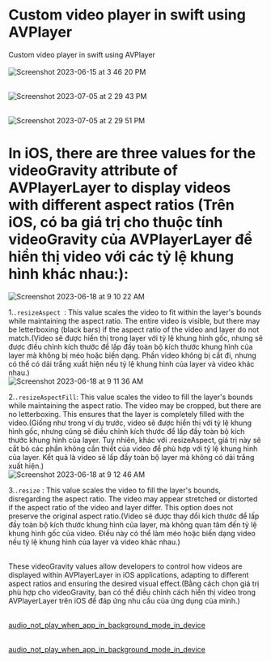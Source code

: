 # Custom video player in swift using AVPlayer
Custom video player in swift using AVPlayer <br><br>
![Screenshot 2023-06-15 at 3 46 20 PM](https://github.com/Experimenters1/CustomvideoplayerinswiftusingAVPlayer/assets/64000769/1e249da8-a07c-49b1-a6dd-2db457036284)<br><br>

![Screenshot 2023-07-05 at 2 29 43 PM](https://github.com/Experimenters1/Custom_video_player_in_swift_using_AVPlayer/assets/64000769/7d74e20a-60f5-4d0c-8a39-39b7f6f6168b)
 <br><br>

![Screenshot 2023-07-05 at 2 29 51 PM](https://github.com/Experimenters1/Custom_video_player_in_swift_using_AVPlayer/assets/64000769/7a7ed4f8-bc86-4c4b-be64-930d9635ddbd)
 <br>



# In iOS, there are three values for the videoGravity attribute of AVPlayerLayer to display videos with different aspect ratios (Trên iOS, có ba giá trị cho thuộc tính videoGravity của AVPlayerLayer để hiển thị video với các tỷ lệ khung hình khác nhau:): <br>
![Screenshot 2023-06-18 at 9 10 22 AM](https://github.com/Experimenters1/Custom_video_player_in_swift_using_AVPlayer/assets/64000769/b885ca1c-8bdf-404b-b25e-ac6572972cc3)<br>

1.`.resizeAspect `: This value scales the video to fit within the layer's bounds while maintaining the aspect ratio. The entire video is visible, but there may be letterboxing (black bars) if the aspect ratio of the video and layer do not match.(Video sẽ được hiển thị trong layer với tỷ lệ khung hình gốc, nhưng sẽ được điều chỉnh kích thước để lấp đầy toàn bộ kích thước khung hình của layer mà không bị méo hoặc biến dạng. Phần video không bị cắt đi, nhưng có thể có dải trắng xuất hiện nếu tỷ lệ khung hình của layer và video khác nhau.)<br>
![Screenshot 2023-06-18 at 9 11 36 AM](https://github.com/Experimenters1/Custom_video_player_in_swift_using_AVPlayer/assets/64000769/34e7b78f-df9a-4157-a7db-c250735fbde3)<br>

2.`.resizeAspectFill`: This value scales the video to fill the layer's bounds while maintaining the aspect ratio. The video may be cropped, but there are no letterboxing. This ensures that the layer is completely filled with the video.(Giống như trong ví dụ trước, video sẽ được hiển thị với tỷ lệ khung hình gốc, nhưng cũng sẽ điều chỉnh kích thước để lấp đầy toàn bộ kích thước khung hình của layer. Tuy nhiên, khác với .resizeAspect, giá trị này sẽ cắt bỏ các phần không cần thiết của video để phù hợp với tỷ lệ khung hình của layer. Kết quả là video sẽ lấp đầy toàn bộ layer mà không có dải trắng xuất hiện.)<br>
![Screenshot 2023-06-18 at 9 12 46 AM](https://github.com/Experimenters1/Custom_video_player_in_swift_using_AVPlayer/assets/64000769/f3470483-51db-4fde-849b-4cfbd80a30ed)<br>

3.`.resize` : This value scales the video to fill the layer's bounds, disregarding the aspect ratio. The video may appear stretched or distorted if the aspect ratio of the video and layer differ. This option does not preserve the original aspect ratio.(Video sẽ được thay đổi kích thước để lấp đầy toàn bộ kích thước khung hình của layer, mà không quan tâm đến tỷ lệ khung hình gốc của video. Điều này có thể làm méo hoặc biến dạng video nếu tỷ lệ khung hình của layer và video khác nhau.)<br><br>

These videoGravity values allow developers to control how videos are displayed within AVPlayerLayer in iOS applications, adapting to different aspect ratios and ensuring the desired visual effect.(Bằng cách chọn giá trị phù hợp cho videoGravity, bạn có thể điều chỉnh cách hiển thị video trong AVPlayerLayer trên iOS để đáp ứng nhu cầu của ứng dụng của mình.)<br><br>

<a href="[audio not play when app in background mode in device](https://stackoverflow.com/questions/54231319/audio-not-play-when-app-in-background-mode-in-device)https://stackoverflow.com/questions/54231319/audio-not-play-when-app-in-background-mode-in-device" target="_blank" >audio_not_play_when_app_in_background_mode_in_device</a><br><br>

[audio_not_play_when_app_in_background_mode_in_device](https://stackoverflow.com/questions/54231319/audio-not-play-when-app-in-background-mode-in-device)


